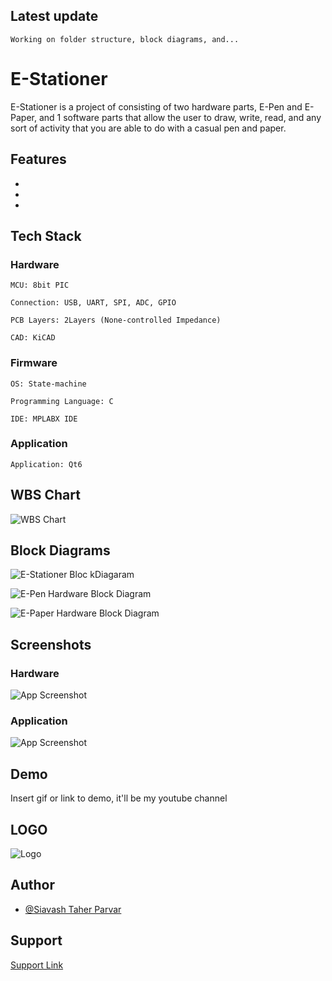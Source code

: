 ## Latest update


``
Working on folder structure, block diagrams, and...
``


# E-Stationer

E-Stationer is a project of consisting of two hardware parts, E-Pen and E-Paper, and 1 software parts that allow the user
to draw, write, read, and any sort of activity that you are able to do with a casual pen and paper.


## Features

- 
- 
- 


## Tech Stack

### Hardware

    MCU: 8bit PIC

    Connection: USB, UART, SPI, ADC, GPIO

    PCB Layers: 2Layers (None-controlled Impedance)

    CAD: KiCAD

### Firmware

    OS: State-machine

    Programming Language: C

    IDE: MPLABX IDE

### Application

    Application: Qt6







## WBS Chart

![WBS Chart](https://github.com/mend0z0/E-Stationer/blob/main/Document/BlockDiagrams/E-Stationer-E-Stationer%20WBS%20Chart.png)


## Block Diagrams

![E-Stationer Bloc kDiagaram](https://github.com/mend0z0/E-Stationer/blob/main/Document/BlockDiagrams/E-Stationer-E-Stationer.png)

![E-Pen Hardware Block Diagram](https://github.com/mend0z0/E-Stationer/blob/main/Document/BlockDiagrams/E-Stationer-E-Pen%20Hardware.png)

![E-Paper Hardware Block Diagram](https://github.com/mend0z0/E-Stationer/blob/main/Document/BlockDiagrams/E-Stationer-E-Paper%20Hardware.png)


## Screenshots

### Hardware
![App Screenshot](https://github.com/mend0z0/OfficeDisplay/blob/main/Document/Screenshots/E-paper%20driver%20with%20PIC16F%20-%20Failed%20(20231010))

### Application
![App Screenshot](https://github.com/mend0z0/OfficeDisplay/blob/main/Document/Screenshots/E-paper%20driver%20with%20PIC16F%20-%20Failed%20(20231010))



## Demo

Insert gif or link to demo, it'll be my youtube channel

## LOGO

![Logo](https://github.com/mend0z0/E-Stationer/blob/main/LOGO.png)


## Author

- [@Siavash Taher Parvar](https://www.linkedin.com/in/mend0z0)


## Support

[Support Link](https://github.com/sponsors/mend0z0)

